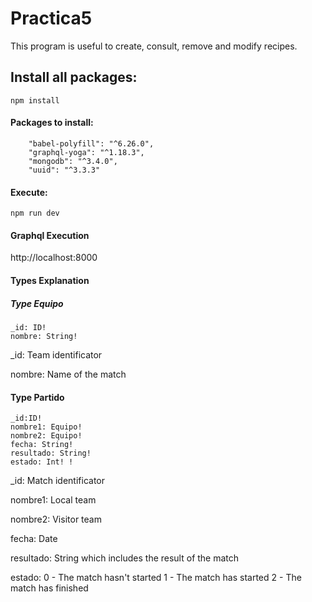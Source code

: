 # Practica5

This program is useful to create, consult, remove and modify recipes.

## Install all packages:
```
npm install
```
#### Packages to install:
```
    "babel-polyfill": "^6.26.0",
    "graphql-yoga": "^1.18.3",
    "mongodb": "^3.4.0",
    "uuid": "^3.3.3"
```
#### Execute:
```
npm run dev
```

#### Graphql Execution
http://localhost:8000

#### Types Explanation

##### Type Equipo

```
_id: ID!
nombre: String!
```
_id: Team identificator

nombre: Name of the match

#### Type Partido

```
_id:ID!
nombre1: Equipo!
nombre2: Equipo!
fecha: String!
resultado: String!
estado: Int! !
```
_id: Match identificator

nombre1: Local team

nombre2: Visitor team

fecha: Date

resultado: String which includes the result of the match

estado: 0 - The match hasn't started
        1 - The match has started
        2 - The match has finished
